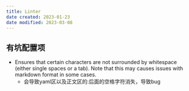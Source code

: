 ```yaml
---
title: Linter
date created: 2023-01-23
date modified: 2023-03-08
---
```


## 有坑配置项

- Ensures that certain characters are not surrounded by whitespace (either single spaces or a tab). Note that this may causes issues with markdown format in some cases.
	- 会导致yaml区以及正文区的:后面的空格字符消失，导致bug
